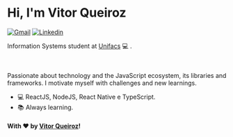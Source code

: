 # Hi, I'm Vitor Queiroz

<div style="text-align: justify">
  
 [![Gmail](https://img.shields.io/badge/-GMAIL-c14438?style=for-the-badge&logo=Gmail&logoColor=white&link=mailto:vitor.queiroszti@gmail.com)](mailto:vitor.queiroszti@gmail.com)
[![Linkedin](https://img.shields.io/badge/-VitorQueiroz-blue?style=for-the-badge&logo=Linkedin&logoColor=white&link=https://www.linkedin.com/in/vitor-queiroz-4b32131a3/)](https://www.linkedin.com/in/vitor-queiroz-4b32131a3/)

</div>  


Information Systems student at [Unifacs](https://www.unifacs.br) :computer: .

<br />

Passionate about technology and the JavaScript ecosystem, its libraries and frameworks. I motivate myself with challenges and new learnings.

- :computer: ReactJS, NodeJS, React Native e TypeScript.
- :books: Always learning.

#### With ♥ by [Vitor Queiroz](https://www.linkedin.com/in/vitor-queiroz-4b32131a3/)!
